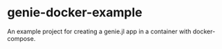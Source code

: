 # genie-docker-example
An example project for creating a genie.jl app in a container with docker-compose.
